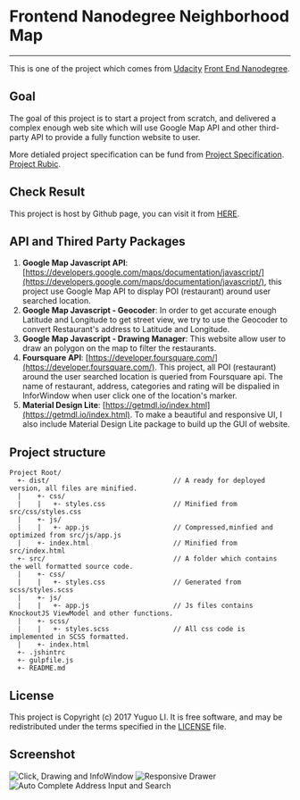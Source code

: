 # Frontend Nanodegree Neighborhood Map
---------------------------------------
This is one of the project which comes from [Udacity](https://udacity.com/) [Front End Nanodegree](https://www.udacity.com/course/--nd001-cn-advanced).

## Goal
The goal of this project is to start a project from scratch, and delivered a complex enough web site which will use Google Map API and other third-party API to provide a fully function website to user.

More detialed project specification can be fund from [Project Specification](https://classroom.udacity.com/nanodegrees/nd001-cn-advanced/parts/7cfc9f99-e827-4ed3-8e13-126f6b0f3998/modules/b77eb95c-6b10-46dc-9269-354006cbc862/lessons/2711658591239847/concepts/26906985370923). [Project Rubic](https://review.udacity.com/#!/rubrics/17/view). 

## Check Result
This project is host by Github page, you can visit it from [HERE](https://hugo626.github.io/frontend-nanodegree-neighborhood-map/dist/).

## API and Thired Party Packages
1. **Google Map Javascript API**: [https://developers.google.com/maps/documentation/javascript/](https://developers.google.com/maps/documentation/javascript/), this project use Google Map API to display POI (restaurant) around user searched location.
2. **Google Map Javascript - Geocoder**: In order to get accurate enough Latitude and Longitude to get street view, we try to use the Geocoder to convert Restaurant's address to Latitude and Longitude.
3. **Google Map Javascript - Drawing Manager**: This website allow user to draw an polygon on the map to filter the restaurants. 
4. **Foursquare API**: [https://developer.foursquare.com/](https://developer.foursquare.com/). This project, all POI (restaurant) around the user searched location is queried from Foursquare api. The name of restaurant, address, categories and rating will be dispalied in InforWindow when user click one of the location's marker.
5. **Material Design Lite**: [https://getmdl.io/index.html](https://getmdl.io/index.html). To make a beautiful and responsive UI, I also include Material Design Lite package to build up the GUI of website.

## Project structure
```
Project Root/
  +- dist/                               // A ready for deployed version, all files are minified.
  |    +- css/
  |    |   +- styles.css                 // Minified from src/css/styles.css
  |    +- js/
  |    |   +- app.js                     // Compressed,minfied and optimized from src/js/app.js
  |    +- index.html                     // Minified from src/index.html
  +- src/                                // A folder which contains the well formatted source code.
  |    +- css/
  |    |   +- styles.css                 // Generated from scss/styles.scss
  |    +- js/
  |    |   +- app.js                     // Js files contains KnockoutJS ViewModel and other functions.
  |    +- scss/
  |    |   +- styles.scss                // All css code is implemented in SCSS formatted.
  |    +- index.html
  +- .jshintrc
  +- gulpfile.js
  +- README.md
```
## License
This project is Copyright (c) 2017 Yuguo LI. It is free software, and may be redistributed under the terms specified in the [LICENSE](LICENSE) file.

## Screenshot
![Click, Drawing and InfoWindow](screenshot/neighbour-map1.gif "Click, Drawing and InfoWindow")
![Responsive Drawer](screenshot/neighbour-map2.gif "Responsive Drawer")
![Auto Complete Address Input and Search](screenshot/neighbour-map3.gif "Auto Complete Address Input and Search")
